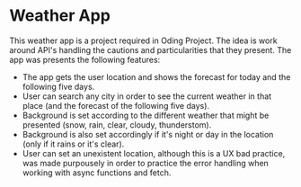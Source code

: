 # Weather App

This weather app is a project required in Oding Project. The idea is work around API's handling the cautions and particularities that they present.
The app was presents the following features:
  - The app gets the user location and shows the forecast for today and the following five days. 
  - User can search any city in order to see the current weather in that place (and the forecast of the following five days).
  - Background is set according to the different weather that might be presented (snow, rain, clear, cloudy, thunderstom).
  - Background is also set accordingly if it's night or day in the location (only if it rains or it's clear). 
  - User can set an unexistent location, although this is a UX bad practice, was made purpousely in order to practice the error handling
  when working with async functions and fetch. 

